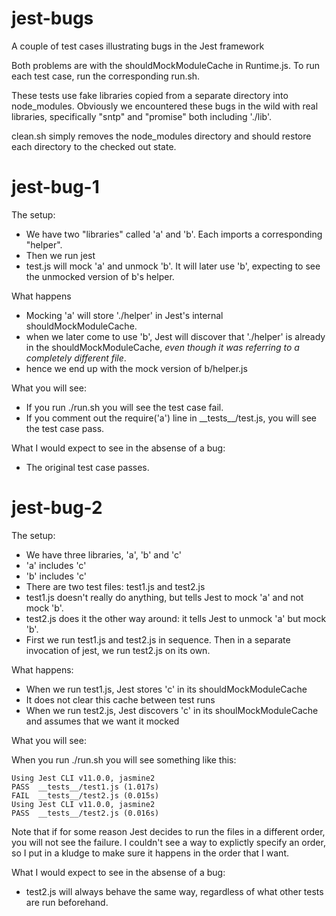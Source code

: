 # jest-bugs
A couple of test cases illustrating bugs in the Jest framework

Both problems are with the shouldMockModuleCache in Runtime.js. To run each test case, run the corresponding run.sh.

These tests use fake libraries copied from a separate directory into node\_modules. Obviously we encountered these bugs in the wild with real libraries, specifically "sntp" and "promise" both including './lib'.

clean.sh simply removes the node\_modules directory and should restore each directory to the checked out state.

jest-bug-1
==========

The setup:
- We have two "libraries" called 'a' and 'b'. Each imports a corresponding "helper".
- Then we run jest
- test.js will mock 'a' and unmock 'b'. It will later use 'b', expecting to see the unmocked version of b's helper.

What happens
- Mocking 'a' will store './helper' in Jest's internal shouldMockModuleCache.
- when we later come to use 'b', Jest will discover that './helper' is already in the shouldMockModuleCache, *even though it was referring to a completely different file*.
- hence we end up with the mock version of b/helper.js

What you will see:
- If you run ./run.sh you will see the test case fail.
- If you comment out the require('a') line in \_\_tests\_\_/test.js, you will see the test case pass.

What I would expect to see in the absense of a bug:
- The original test case passes.

jest-bug-2
==========

The setup:
- We have three libraries, 'a', 'b' and 'c'
- 'a' includes 'c'
- 'b' includes 'c'
- There are two test files: test1.js and test2.js
- test1.js doesn't really do anything, but tells Jest to mock 'a' and not mock 'b'.
- test2.js does it the other way around: it tells Jest to unmock 'a' but mock 'b'.
- First we run test1.js and test2.js in sequence. Then in a separate invocation of jest, we run test2.js on its own.

What happens:
- When we run test1.js, Jest stores 'c' in its shouldMockModuleCache
- It does not clear this cache between test runs
- When we run test2.js, Jest discovers 'c' in its shoulMockModuleCache and assumes that we want it mocked

What you will see:

When you run ./run.sh you will see something like this:

    Using Jest CLI v11.0.0, jasmine2
    PASS  __tests__/test1.js (1.017s)
    FAIL  __tests__/test2.js (0.015s)
    Using Jest CLI v11.0.0, jasmine2
    PASS  __tests__/test2.js (0.016s)

Note that if for some reason Jest decides to run the files in a different order, you will not see the failure. I couldn't see a way to explictly specify an order, so I put in a kludge to make sure it happens in the order that I want.

What I would expect to see in the absense of a bug:
- test2.js will always behave the same way, regardless of what other tests are run beforehand.
